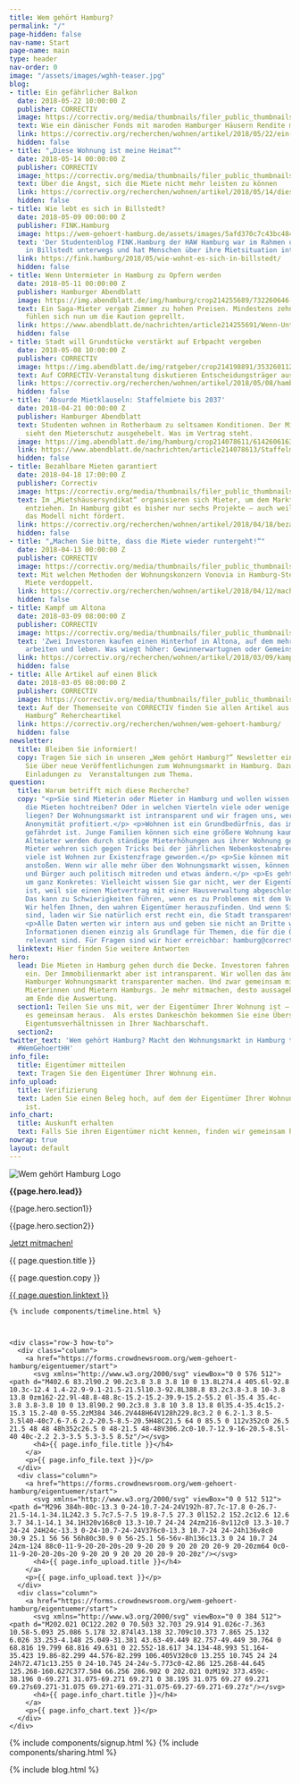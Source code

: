 ```yaml
---
title: Wem gehört Hamburg?
permalink: "/"
page-hidden: false
nav-name: Start
page-name: main
type: header
nav-order: 0
image: "/assets/images/wghh-teaser.jpg"
blog:
- title: Ein gefährlicher Balkon
  date: 2018-05-22 10:00:00 Z
  publisher: CORRECTIV
  image: https://correctiv.org/media/thumbnails/filer_public_thumbnails/46/8f/468f0807-b64a-4789-b3dc-27acdde93f20/bundesstr-22.jpg__1280x700_q85_crop_subject_location-2464%2C1643_subsampling-2.jpg
  text: Wie ein dänischer Fonds mit maroden Hamburger Häusern Rendite macht.
  link: https://correctiv.org/recherchen/wohnen/artikel/2018/05/22/ein-gefahrlicher-balkon/
  hidden: false
- title: "„Diese Wohnung ist meine Heimat“"
  date: 2018-05-14 00:00:00 Z
  publisher: CORRECTIV
  image: https://correctiv.org/media/thumbnails/filer_public_thumbnails/d0/8e/d08e03aa-7358-477d-beef-330736361a20/mieterin110518-6.jpg__1280x700_q85_crop_subject_location-2571%2C1714_subsampling-2.jpg
  text: Über die Angst, sich die Miete nicht mehr leisten zu können
  link: https://correctiv.org/recherchen/wohnen/artikel/2018/05/14/diese-wohnung-ist-meine-heimat/
  hidden: false
- title: Wie lebt es sich in Billstedt?
  date: 2018-05-09 00:00:00 Z
  publisher: FINK.Hamburg
  image: https://wem-gehoert-hamburg.de/assets/images/5afd370c7c43bc484eec9e8d.png
  text: 'Der Studentenblog FINK.Hamburg der HAW Hamburg war im Rahmen unserer Recherche
    in Billstedt unterwegs und hat Menschen über ihre Mietsituation interviewt. '
  link: https://fink.hamburg/2018/05/wie-wohnt-es-sich-in-billstedt/
  hidden: false
- title: Wenn Untermieter in Hamburg zu Opfern werden
  date: 2018-05-11 00:00:00 Z
  publisher: Hamburger Abendblatt
  image: https://img.abendblatt.de/img/hamburg/crop214255689/732260646-w820-cv16_9-q85/Untermieter-26.jpg
  text: Ein Saga-Mieter vergab Zimmer zu hohen Preisen. Mindestens zehn Wohnungssuchende
    fühlen sich nun um die Kaution geprellt.
  link: https://www.abendblatt.de/nachrichten/article214255691/Wenn-Untermieter-zu-Opfern-werden.html
  hidden: false
- title: Stadt will Grundstücke verstärkt auf Erbpacht vergeben
  date: 2018-05-08 10:00:00 Z
  publisher: CORRECTIV
  image: https://img.abendblatt.de/img/ratgeber/crop214198891/3532601122-w820-cv16_9-q85/5F992000B45DB238.jpg
  text: Auf CORRECTIV-Veranstaltung diskutieren Entscheidungsträger aus der Immobilien-Branche.
  link: https://correctiv.org/recherchen/wohnen/artikel/2018/05/08/hamburg-will-ausverkauf-der-grundstucke-stoppen/
  hidden: false
- title: 'Absurde Mietklauseln: Staffelmiete bis 2037'
  date: 2018-04-21 00:00:00 Z
  publisher: Hamburger Abendblatt
  text: Studenten wohnen in Rotherbaum zu seltsamen Konditionen. Der Mieterverein
    sieht den Mieterschutz ausgehebelt. Was im Vertrag steht.
  image: https://img.abendblatt.de/img/hamburg/crop214078611/6142606163-w820-cv16_9-q85/Rappstrasse-18-20-0078.jpg
  link: https://www.abendblatt.de/nachrichten/article214078613/Staffelmiete-bis-2037-Der-etwas-andere-Mietvertrag.html
  hidden: false
- title: Bezahlbare Mieten garantiert
  date: 2018-04-18 17:00:00 Z
  publisher: Correctiv
  image: https://correctiv.org/media/thumbnails/filer_public_thumbnails/44/2c/442ccbf8-41a4-4a16-ba55-2d5013271665/20180418-mietshaus-altona.jpg__1280x700_q85_crop_subsampling-2.jpg
  text: Im „Mietshäusersyndikat“ organisieren sich Mieter, um dem Markt Häuser zu
    entziehen. In Hamburg gibt es bisher nur sechs Projekte – auch weil die Stadt
    das Modell nicht fördert.
  link: https://correctiv.org/recherchen/wohnen/artikel/2018/04/18/bezahlbare-miete-garantiert/
  hidden: false
- title: "„Machen Sie bitte, dass die Miete wieder runtergeht!“"
  date: 2018-04-13 00:00:00 Z
  publisher: CORRECTIV
  image: https://correctiv.org/media/thumbnails/filer_public_thumbnails/21/b0/21b059ce-93b6-45a9-882d-c3fdcbe5888f/mieteriniative.jpg__1280x700_q85_crop_subject_location-2304%2C1295_subsampling-2.jpg
  text: Mit welchen Methoden der Wohnungskonzern Vonovia in Hamburg-Steilshoop die
    Miete verdoppelt.
  link: https://correctiv.org/recherchen/wohnen/artikel/2018/04/12/machen-sie-bitte-dass-die-miete-wieder-runtergeht/
  hidden: false
- title: Kampf um Altona
  date: 2018-03-09 08:00:00 Z
  publisher: CORRECTIV
  image: https://correctiv.org/media/thumbnails/filer_public_thumbnails/f0/b4/f0b455b6-47d2-4715-81a5-0ce96690f3a8/bernie-fenster-kind.jpg__1280x700_q85_crop_subject_location-1327%2C790_subsampling-2.jpg
  text: 'Zwei Investoren kaufen einen Hinterhof in Altona, auf dem mehr als 100 Menschen
    arbeiten und leben. Was wiegt höher: Gewinnerwartugnen oder Gemeinschaft?'
  link: https://correctiv.org/recherchen/wohnen/artikel/2018/03/09/kampf-um-altona/
  hidden: false
- title: Alle Artikel auf einen Blick
  date: 2018-03-05 08:00:00 Z
  publisher: CORRECTIV
  image: https://correctiv.org/media/thumbnails/filer_public_thumbnails/1d/93/1d936166-6690-42c1-9973-4445385b2a11/hamburg_23correctiv_ivo-mayr_benjamin-schubert.jpg__1280x700_q85_crop_subsampling-2.jpg
  text: Auf der Themenseite von CORRECTIV finden Sie allen Artikel aus der „Wem gehört
    Hamburg“ Rehercheartikel
  link: https://correctiv.org/recherchen/wohnen/wem-gehoert-hamburg/
  hidden: false
newsletter:
  title: Bleiben Sie informiert!
  copy: Tragen Sie sich in unseren „Wem gehört Hamburg?” Newsletter ein. Wir informieren
    Sie über neue Veröffentlichungen zum Wohnungsmarkt in Hamburg. Dazu erhalten Sie
    Einladungen zu  Veranstaltungen zum Thema.
question:
  title: Warum betrifft mich diese Recherche?
  copy: "<p>Sie sind Mieterin oder Mieter in Hamburg und wollen wissen, welche Eigentümer
    die Mieten hochtreiben? Oder in welchen Vierteln viele oder wenige kommunale Wohnungen
    liegen? Der Wohnungsmarkt ist intransparent und wir fragen uns, wer von dieser
    Anonymität profitiert.</p> <p>Wohnen ist ein Grundbedürfnis, das immer häufiger
    gefährdet ist. Junge Familien können sich eine größere Wohnung kaum mehr leisten.
    Altmieter werden durch ständige Mieterhöhungen aus ihrer Wohnung gedrängt. Andere
    Mieter wehren sich gegen Tricks bei der jährlichen Nebenkostenabrechnung. Für
    viele ist Wohnen zur Existenzfrage geworden.</p> <p>Sie können mit uns eine Debatte
    anstoßen. Wenn wir alle mehr über den Wohnungsmarkt wissen, können Bürgerinnen
    und Bürger auch politisch mitreden und etwas ändern.</p> <p>Es geht aber auch
    um ganz Konkretes: Vielleicht wissen Sie gar nicht, wer der Eigentümer ihrer Wohnung
    ist, weil sie einen Mietvertrag mit einer Hausverwaltung abgeschlossen haben.
    Das kann zu Schwierigkeiten führen, wenn es zu Problemen mit dem Vermieter kommt.
    Wir helfen Ihnen, den wahren Eigentümer herauszufinden. Und wenn Sie Eigentümer
    sind, laden wir Sie natürlich erst recht ein, die Stadt transparenter zu machen.</p>
    <p>Alle Daten werten wir intern aus und geben sie nicht an Dritte weiter. Ihre
    Informationen dienen einzig als Grundlage für Themen, die für die Öffentlichkeit
    relevant sind. Für Fragen sind wir hier erreichbar: hamburg@correctiv.org</p>"
  linktext: Hier finden Sie weitere Antworten
hero:
  lead: Die Mieten in Hamburg gehen durch die Decke. Investoren fahren hohe Renditen
    ein. Der Immobilienmarkt aber ist intransparent. Wir wollen das ändern und den
    Hamburger Wohnungsmarkt transparenter machen. Und zwar gemeinsam mit Ihnen, den
    Mieterinnen und Mietern Hamburgs. Je mehr mitmachen, desto aussagekräftiger ist
    am Ende die Auswertung.
  section1: Teilen Sie uns mit, wer der Eigentümer Ihrer Wohnung ist – oder wir finden
    es gemeinsam heraus.  Als erstes Dankeschön bekommen Sie eine Übersicht mit den
    Eigentumsverhältnissen in Ihrer Nachbarschaft.
  section2: 
twitter_text: 'Wem gehört Hamburg? Macht den Wohnungsmarkt in Hamburg transparenter.
  #WemGehoertHH'
info_file:
  title: Eigentümer mitteilen
  text: Tragen Sie den Eigentümer Ihrer Wohnung ein.
info_upload:
  title: Verifizierung
  text: Laden Sie einen Beleg hoch, auf dem der Eigentümer Ihrer Wohnung angegeben
    ist.
info_chart:
  title: Auskunft erhalten
  text: Falls Sie ihren Eigentümer nicht kennen, finden wir gemeinsam heraus.
nowrap: true
layout: default
---
```


  <div class="hero">
    <div class="background" style="background-image: url('assets/images/Bild1.jpg')">
      <div class="content">
        <img class="wghh-logo hero-top" src="assets/images/wghh-logo.png" alt="Wem gehört Hamburg Logo">
        <div class="main">
          <p><strong>{{page.hero.lead}}</strong></p>
          <p>{{page.hero.section1}}</p>
          <p>{{page.hero.section2}}</p>
          <a class="btn" href="https://forms.crowdnewsroom.org/wem-gehoert-hamburg/eigentuemer">Jetzt mitmachen!</a>
          <div class="faq">
            <div class="toggle">
                <div class="toggle-title">
                    <p class="info"><i></i><span class="title-name">{{ page.question.title }}</span></p>
                </div>
                <div id="antwort" class="toggle-inner">
                    {{ page.question.copy }}
                    <p class="info"><a href="faq">{{ page.question.linktext }}</a></p>
                </div>
            </div>
          </div>
        </div>
      </div>
    </div>

    {% include components/timeline.html %}



    <div class="row-3 how-to">
      <div class="column">
        <a href="https://forms.crowdnewsroom.org/wem-gehoert-hamburg/eigentuemer/start">
          <svg xmlns="http://www.w3.org/2000/svg" viewBox="0 0 576 512"><path d="M402.6 83.2l90.2 90.2c3.8 3.8 3.8 10 0 13.8L274.4 405.6l-92.8 10.3c-12.4 1.4-22.9-9.1-21.5-21.5l10.3-92.8L388.8 83.2c3.8-3.8 10-3.8 13.8 0zm162-22.9l-48.8-48.8c-15.2-15.2-39.9-15.2-55.2 0l-35.4 35.4c-3.8 3.8-3.8 10 0 13.8l90.2 90.2c3.8 3.8 10 3.8 13.8 0l35.4-35.4c15.2-15.3 15.2-40 0-55.2zM384 346.2V448H64V128h229.8c3.2 0 6.2-1.3 8.5-3.5l40-40c7.6-7.6 2.2-20.5-8.5-20.5H48C21.5 64 0 85.5 0 112v352c0 26.5 21.5 48 48 48h352c26.5 0 48-21.5 48-48V306.2c0-10.7-12.9-16-20.5-8.5l-40 40c-2.2 2.3-3.5 5.3-3.5 8.5z"/></svg>
          <h4>{{ page.info_file.title }}</h4>
        </a>
        <p>{{ page.info_file.text }}</p>
      </div>
      <div class="column">
        <a href="https://forms.crowdnewsroom.org/wem-gehoert-hamburg/eigentuemer/start">
          <svg xmlns="http://www.w3.org/2000/svg" viewBox="0 0 512 512"><path d="M296 384h-80c-13.3 0-24-10.7-24-24V192h-87.7c-17.8 0-26.7-21.5-14.1-34.1L242.3 5.7c7.5-7.5 19.8-7.5 27.3 0l152.2 152.2c12.6 12.6 3.7 34.1-14.1 34.1H320v168c0 13.3-10.7 24-24 24zm216-8v112c0 13.3-10.7 24-24 24H24c-13.3 0-24-10.7-24-24V376c0-13.3 10.7-24 24-24h136v8c0 30.9 25.1 56 56 56h80c30.9 0 56-25.1 56-56v-8h136c13.3 0 24 10.7 24 24zm-124 88c0-11-9-20-20-20s-20 9-20 20 9 20 20 20 20-9 20-20zm64 0c0-11-9-20-20-20s-20 9-20 20 9 20 20 20 20-9 20-20z"/></svg>
          <h4>{{ page.info_upload.title }}</h4>
        </a>
        <p>{{ page.info_upload.text }}</p>
      </div>
      <div class="column">
        <a href="https://forms.crowdnewsroom.org/wem-gehoert-hamburg/eigentuemer/start">
          <svg xmlns="http://www.w3.org/2000/svg" viewBox="0 0 384 512"><path d="M202.021 0C122.202 0 70.503 32.703 29.914 91.026c-7.363 10.58-5.093 25.086 5.178 32.874l43.138 32.709c10.373 7.865 25.132 6.026 33.253-4.148 25.049-31.381 43.63-49.449 82.757-49.449 30.764 0 68.816 19.799 68.816 49.631 0 22.552-18.617 34.134-48.993 51.164-35.423 19.86-82.299 44.576-82.299 106.405V320c0 13.255 10.745 24 24 24h72.471c13.255 0 24-10.745 24-24v-5.773c0-42.86 125.268-44.645 125.268-160.627C377.504 66.256 286.902 0 202.021 0zM192 373.459c-38.196 0-69.271 31.075-69.271 69.271 0 38.195 31.075 69.27 69.271 69.27s69.271-31.075 69.271-69.271-31.075-69.27-69.271-69.27z"/></svg>
          <h4>{{ page.info_chart.title }}</h4>
        </a>
        <p>{{ page.info_chart.text }}</p>
      </div>
    </div>

  </div>
  {% include components/signup.html %}
  {% include components/sharing.html %}

{% include blog.html %}
<script>
  var links = document.querySelectorAll('a[href*="#"]');
  [].forEach.call(links, function(a) {
    a.onclick = function(e){
      e.preventDefault();
      var selector = a.getAttribute('href');
      selector = selector.replace("/", "");
      var target = document.querySelector(selector);
      target.scrollIntoView({behavior: 'smooth'});
      target.focus();
      history.replaceState(null, null, selector);
    }
  });
</script>
